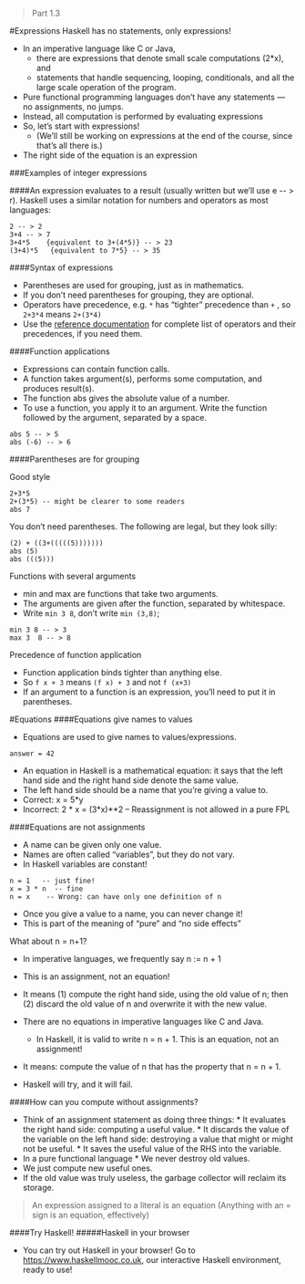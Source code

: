 > Part 1.3

#Expressions
Haskell has no statements, only expressions!

* In an imperative language like C or Java,
    * there are expressions that denote small scale computations (2*x), and 
    * statements that handle sequencing, looping, conditionals, and all the large scale operation of the program.
* Pure functional programming languages don’t have any statements — no assignments, no jumps.
* Instead, all computation is performed by evaluating expressions
* So, let’s start with expressions!
    * (We’ll still be working on expressions at the end of the course, since that’s all there is.)
* The right side of the equation is an expression    

###Examples of integer expressions

####An expression evaluates to a result (usually written but we’ll use e -- > r). Haskell uses a similar notation for numbers and operators as most languages:

    2 -- > 2
    3+4 -- > 7
    3+4*5    {equivalent to 3+(4*5)} -- > 23
    (3+4)*5   {equivalent to 7*5} -- > 35

####Syntax of expressions

* Parentheses are used for grouping, just as in mathematics.
* If you don’t need parentheses for grouping, they are optional.
* Operators have precedence, e.g. `*` has “tighter” precedence than `+` , so `2+3*4` means `2+(3*4)`
* Use the [reference documentation](https://www.haskell.org/onlinereport/exps.html) for complete list of operators and their precedences, if you need them.

####Function applications

* Expressions can contain function calls.
* A function takes argument(s), performs some computation, and produces result(s).
* The function abs gives the absolute value of a number.
* To use a function, you apply it to an argument. Write the function followed by the argument, separated by a space.

```
abs 5 -- > 5
abs (-6) -- > 6
```


####Parentheses are for grouping

Good style

```
2+3*5
2+(3*5) -- might be clearer to some readers
abs 7
```

You don’t need parentheses. The following are legal, but they look silly:
```
(2) + ((3+(((((5)))))))
abs (5)
abs (((5)))
```
Functions with several arguments

* min and max are functions that take two arguments.
* The arguments are given after the function, separated by whitespace.
* Write `min 3 8`, don’t write `min (3,8)`;
```
min 3 8 -- > 3
max 3  8 -- > 8
```

Precedence of function application

* Function application binds tighter than anything else.
* So `f x + 3` means `(f x) + 3` and not `f (x+3)`
* If an argument to a function is an expression, you’ll need to put it in parentheses.

#Equations
####Equations give names to values

* Equations are used to give names to values/expressions.

```
answer = 42
```
* An equation in Haskell is a mathematical equation: it says that the left hand side and the right hand side denote the same value.
* The left hand side should be a name that you’re giving a value to.
* Correct: x = 5*y
* Incorrect: 2 * x = (3*x)**2 – Reassignment is not allowed in a pure FPL

####Equations are not assignments

* A name can be given only one value.
* Names are often called “variables”, but they do not vary.
* In Haskell variables are constant!
```
n = 1   -- just fine!
x = 3 * n  -- fine
n = x    -- Wrong: can have only one definition of n
```
* Once you give a value to a name, you can never change it!
* This is part of the meaning of “pure” and “no side effects”

What about n = n+1?

* In imperative languages, we frequently say n := n + 1 
* This is an assignment, not an equation! 
* It means (1) compute the right hand side, using the old value of n; then (2) discard the old value of n and overwrite it with the new value.

* There are no equations in imperative languages like C and Java.
    * In Haskell, it is valid to write n = n + 1.
        This is an equation, not an assignment!
* It means: compute the value of n that has the property that n = n + 1.
  

* Haskell will try, and it will fail.

####How can you compute without assignments?

* Think of an assignment statement as doing three things:
        * It evaluates the right hand side: computing a useful value.
        * It discards the value of the variable on the left hand side: destroying a value that might or might not be useful.
        * It saves the useful value of the RHS into the variable.
* In a pure functional language
        * We never destroy old values.
* We just compute new useful ones.
* If the old value was truly useless, the garbage collector will reclaim its storage.

> An expression assigned to a literal is an equation (Anything with an = sign is an equation, effectively)


####Try Haskell!
#####Haskell in your browser

* You can try out Haskell in your browser! Go to https://www.haskellmooc.co.uk, our interactive Haskell environment, ready to use!
